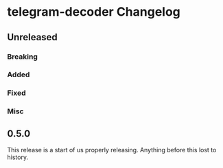 # telegram-decoder Changelog

## Unreleased

### Breaking

### Added

### Fixed

### Misc

## 0.5.0
This release is a start of us properly releasing. Anything before this lost to
history.
